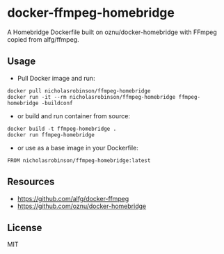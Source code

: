 # docker-ffmpeg-homebridge
A Homebridge Dockerfile built on oznu/docker-homebridge with FFmpeg copied from alfg/ffmpeg.

## Usage

* Pull Docker image and run:
```
docker pull nicholasrobinson/ffmpeg-homebridge
docker run -it --rm nicholasrobinson/ffmpeg-homebridge ffmpeg-homebridge -buildconf
```

* or build and run container from source:

```
docker build -t ffmpeg-homebridge .
docker run ffmpeg-homebridge
```

* or use as a base image in your Dockerfile:
```
FROM nicholasrobinson/ffmpeg-homebridge:latest
```

## Resources
* https://github.com/alfg/docker-ffmpeg
* https://github.com/oznu/docker-homebridge

## License
MIT
